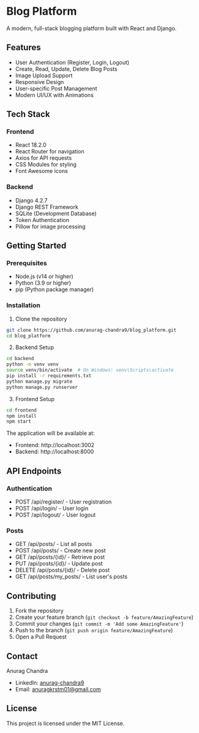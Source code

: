 # Blog Platform

A modern, full-stack blogging platform built with React and Django.

## Features

- User Authentication (Register, Login, Logout)
- Create, Read, Update, Delete Blog Posts
- Image Upload Support
- Responsive Design
- User-specific Post Management
- Modern UI/UX with Animations

## Tech Stack

### Frontend
- React 18.2.0
- React Router for navigation
- Axios for API requests
- CSS Modules for styling
- Font Awesome icons

### Backend
- Django 4.2.7
- Django REST Framework
- SQLite (Development Database)
- Token Authentication
- Pillow for image processing

## Getting Started

### Prerequisites
- Node.js (v14 or higher)
- Python (3.9 or higher)
- pip (Python package manager)

### Installation

1. Clone the repository
```bash
git clone https://github.com/anurag-chandra9/blog_platform.git
cd blog_platform
```

2. Backend Setup
```bash
cd backend
python -m venv venv
source venv/bin/activate  # On Windows: venv\Scripts\activate
pip install -r requirements.txt
python manage.py migrate
python manage.py runserver
```

3. Frontend Setup
```bash
cd frontend
npm install
npm start
```

The application will be available at:
- Frontend: http://localhost:3002
- Backend: http://localhost:8000

## API Endpoints

### Authentication
- POST /api/register/ - User registration
- POST /api/login/ - User login
- POST /api/logout/ - User logout

### Posts
- GET /api/posts/ - List all posts
- POST /api/posts/ - Create new post
- GET /api/posts/{id}/ - Retrieve post
- PUT /api/posts/{id}/ - Update post
- DELETE /api/posts/{id}/ - Delete post
- GET /api/posts/my_posts/ - List user's posts

## Contributing

1. Fork the repository
2. Create your feature branch (`git checkout -b feature/AmazingFeature`)
3. Commit your changes (`git commit -m 'Add some AmazingFeature'`)
4. Push to the branch (`git push origin feature/AmazingFeature`)
5. Open a Pull Request

## Contact

Anurag Chandra
- LinkedIn: [anurag-chandra9](https://linkedin.com/in/anurag-chandra9)
- Email: anuragkrstm01@gmail.com

## License

This project is licensed under the MIT License.
